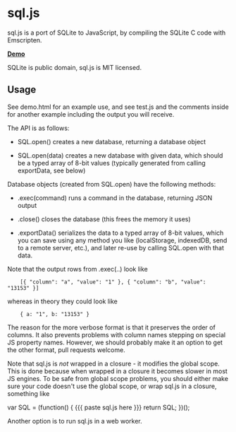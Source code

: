 
sql.js
======

sql.js is a port of SQLite to JavaScript, by compiling the SQLite C code with Emscripten.

**[Demo](http://gurjeet.singh.im/sqljsdemo.html)**

SQLite is public domain, sql.js is MIT licensed.


Usage
-----

See demo.html for an example use, and see test.js and the comments inside
for another example including the output you will receive.

The API is as follows:

 * SQL.open() creates a new database, returning a database object

 * SQL.open(data) creates a new database with given data, which should be
       a typed array of 8-bit values (typically generated from
       calling exportData, see below)

Database objects (created from SQL.open) have the following methods:

 * .exec(command) runs a command in the database, returning JSON output

 * .close() closes the database (this frees the memory it uses)

 * .exportData() serializes the data to a typed array of 8-bit values,
       which you can save using any method you like (localStorage,
       indexedDB, send to a remote server, etc.), and later re-use
       by calling SQL.open with that data.

Note that the output rows from .exec(..) look like

        [{ "column": "a", "value": "1" }, { "column": "b", "value": "13153" }]

whereas in theory they could look like

        { a: "1", b: "13153" }

The reason for the more verbose format is that it preserves the order of
columns. It also prevents problems with column names stepping on special
JS property names. However, we should probably make it an option to get
the other format, pull requests welcome.

Note that sql.js is *not* wrapped in a closure - it modifies the global scope. This
is done because when wrapped in a closure it becomes slower in most JS engines. To
be safe from global scope problems, you should either make sure your code doesn't
use the global scope, or wrap sql.js in a closure, something like

  var SQL = (function() {
    {{{ paste sql.js here }}}
    return SQL;
  })();
 
Another option is to run sql.js in a web worker.

